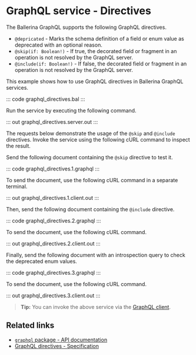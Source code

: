 # GraphQL service - Directives

The Ballerina GraphQL supports the following GraphQL directives.

- `@depricated` - Marks the schema definition of a field or enum value as deprecated with an optional reason.
- `@skip(if: Boolean!)` - If true, the decorated field or fragment in an operation is not resolved by the GraphQL server.
- `@include(if: Boolean!)` - If false, the decorated field or fragment in an operation is not resolved by the GraphQL server.

This example shows how to use GraphQL directives in Ballerina GraphQL services.

::: code graphql_directives.bal :::

Run the service by executing the following command.

::: out graphql_directives.server.out :::

The requests below demonstrate the usage of the `@skip` and `@include` directives. Invoke the service using the
following cURL command to inspect the result.

Send the following document containing the `@skip` directive to test it.

::: code graphql_directives.1.graphql :::

To send the document, use the following cURL command in a separate terminal.

::: out graphql_directives.1.client.out :::

Then, send the following document containing the `@include` directive.

::: code graphql_directives.2.graphql :::

To send the document, use the following cURL command.

::: out graphql_directives.2.client.out :::

Finally, send the following document with an introspection query to check the deprecated enum values.

::: code graphql_directives.3.graphql :::

To send the document, use the following cURL command.

::: out graphql_directives.3.client.out :::

>**Tip:** You can invoke the above service via the [GraphQL client](/learn/by-example/graphql-client-query-endpoint/).

## Related links
- [`graphql` package - API documentation](https://lib.ballerina.io/ballerina/graphql/latest)
- [GraphQL directives - Specification](/spec/graphql/#5-directives)
